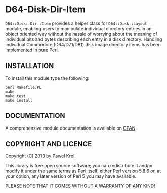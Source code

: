 D64-Disk-Dir-Item
=================

`D64::Disk::Dir::Item` provides a helper class for `D64::Disk::Layout` module, enabling users to manipulate individual directory entries in an object oriented way without the hassle of worrying about the meaning of individual bits and bytes describing each entry in a disk directory. Handling individual Commodore (D64/D71/D81) disk image directory items has been implemented in pure Perl.

INSTALLATION
------------

To install this module type the following:

    perl Makefile.PL
    make
    make test
    make install

DOCUMENTATION
-------------

A comprehensive module documentation is available on [CPAN](http://search.cpan.org/~pawelkrol/D64-Disk-Dir-Item/lib/D64/Disk/Dir/Item.pm).

COPYRIGHT AND LICENCE
---------------------

Copyright (C) 2013 by Pawel Krol.

This library is free open source software; you can redistribute it and/or modify
it under the same terms as Perl itself, either Perl version 5.8.6 or, at your
option, any later version of Perl 5 you may have available.

PLEASE NOTE THAT IT COMES WITHOUT A WARRANTY OF ANY KIND!
